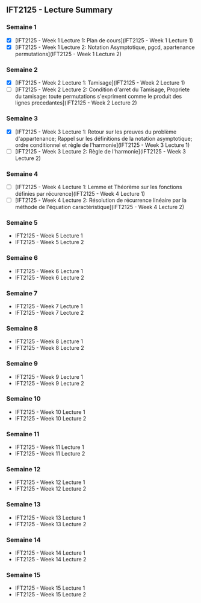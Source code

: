 ## IFT2125 - Lecture Summary

### Semaine 1

- [X] [IFT2125 - Week 1 Lecture 1: Plan de cours](IFT2125 - Week 1 Lecture 1)
- [X] [IFT2125 - Week 1 Lecture 2: Notation Asymptotique, pgcd, apartenance permutations](IFT2125 - Week 1 Lecture 2)

### Semaine 2

- [X] [IFT2125 - Week 2 Lecture 1: Tamisage](IFT2125 - Week 2 Lecture 1)
- [ ] [IFT2125 - Week 2 Lecture 2: Condition d'arret du Tamisage, Propriete du tamisage: toute permutations s'expriment comme le produit des lignes precedantes](IFT2125 - Week 2 Lecture 2)

### Semaine 3

- [X] [IFT2125 - Week 3 Lecture 1: Retour sur les preuves du problème d'appartenance; Rappel sur les définitions de la notation asymptotique; ordre conditionnel et règle de l'harmonie](IFT2125 - Week 3 Lecture 1)
- [ ] [IFT2125 - Week 3 Lecture 2: Règle de l'harmonie](IFT2125 - Week 3 Lecture 2)

### Semaine 4

- [ ] [IFT2125 - Week 4 Lecture 1: Lemme et Théorème sur les fonctions définies par récurence](IFT2125 - Week 4 Lecture 1)
- [ ] [IFT2125 - Week 4 Lecture 2: Résolution de récurrence linéaire par la méthode de l'équation caractéristique](IFT2125 - Week 4 Lecture 2)

### Semaine 5

- IFT2125 - Week 5 Lecture 1
- IFT2125 - Week 5 Lecture 2

### Semaine 6

- IFT2125 - Week 6 Lecture 1
- IFT2125 - Week 6 Lecture 2

### Semaine 7

- IFT2125 - Week 7 Lecture 1
- IFT2125 - Week 7 Lecture 2

### Semaine 8

- IFT2125 - Week 8 Lecture 1
- IFT2125 - Week 8 Lecture 2

### Semaine 9

- IFT2125 - Week 9 Lecture 1
- IFT2125 - Week 9 Lecture 2

### Semaine 10

- IFT2125 - Week 10 Lecture 1
- IFT2125 - Week 10 Lecture 2

### Semaine 11

- IFT2125 - Week 11 Lecture 1
- IFT2125 - Week 11 Lecture 2

### Semaine 12

- IFT2125 - Week 12 Lecture 1
- IFT2125 - Week 12 Lecture 2

### Semaine 13

- IFT2125 - Week 13 Lecture 1
- IFT2125 - Week 13 Lecture 2

### Semaine 14

- IFT2125 - Week 14 Lecture 1
- IFT2125 - Week 14 Lecture 2

### Semaine 15

- IFT2125 - Week 15 Lecture 1
- IFT2125 - Week 15 Lecture 2

